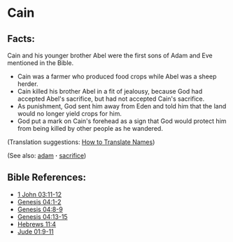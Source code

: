 # Cain #

## Facts: ##

Cain and his younger brother Abel were the first sons of Adam and Eve mentioned in the Bible.

* Cain was a farmer who produced food crops while Abel was a sheep herder.
* Cain killed his brother Abel in a fit of jealousy, because God had accepted Abel's sacrifice, but had not accepted Cain's sacrifice.
* As punishment, God sent him away from Eden and told him that the land would no longer yield crops for him.
* God put a mark on Cain's forehead as a sign that God would protect him from being killed by other people as he wandered.

(Translation suggestions: [How to Translate Names](https://git.door43.org/Door43/en-ta-translate-vol1/src/master/content/translate_names.md))

(See also: [adam](../other/adam.md) **·** [sacrifice](../other/sacrifice.md))

## Bible References: ##

* [1 John 03:11-12](https://door43.org/en/bible/notes/1jn/03/11)
* [Genesis 04:1-2](https://door43.org/en/bible/notes/gen/04/01)
* [Genesis 04:8-9](https://door43.org/en/bible/notes/gen/04/08)
* [Genesis 04:13-15](https://door43.org/en/bible/notes/gen/04/13)
* [Hebrews 11:4](https://door43.org/en/bible/notes/heb/11/04)
* [Jude 01:9-11](https://door43.org/en/bible/notes/jud/01/09)


